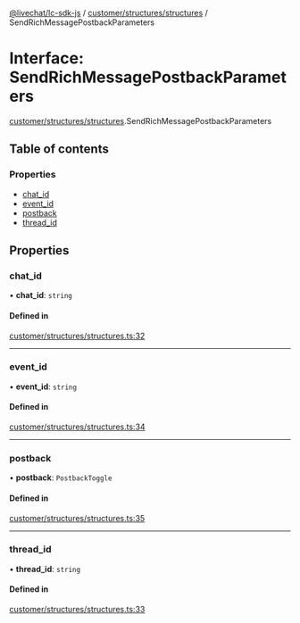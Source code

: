 [@livechat/lc-sdk-js](../README.md) / [customer/structures/structures](../modules/customer_structures_structures.md) / SendRichMessagePostbackParameters

# Interface: SendRichMessagePostbackParameters

[customer/structures/structures](../modules/customer_structures_structures.md).SendRichMessagePostbackParameters

## Table of contents

### Properties

- [chat\_id](customer_structures_structures.SendRichMessagePostbackParameters.md#chat_id)
- [event\_id](customer_structures_structures.SendRichMessagePostbackParameters.md#event_id)
- [postback](customer_structures_structures.SendRichMessagePostbackParameters.md#postback)
- [thread\_id](customer_structures_structures.SendRichMessagePostbackParameters.md#thread_id)

## Properties

### chat\_id

• **chat\_id**: `string`

#### Defined in

[customer/structures/structures.ts:32](https://github.com/livechat/lc-sdk-js/blob/c7b3817/src/customer/structures/structures.ts#L32)

___

### event\_id

• **event\_id**: `string`

#### Defined in

[customer/structures/structures.ts:34](https://github.com/livechat/lc-sdk-js/blob/c7b3817/src/customer/structures/structures.ts#L34)

___

### postback

• **postback**: `PostbackToggle`

#### Defined in

[customer/structures/structures.ts:35](https://github.com/livechat/lc-sdk-js/blob/c7b3817/src/customer/structures/structures.ts#L35)

___

### thread\_id

• **thread\_id**: `string`

#### Defined in

[customer/structures/structures.ts:33](https://github.com/livechat/lc-sdk-js/blob/c7b3817/src/customer/structures/structures.ts#L33)
